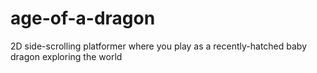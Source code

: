age-of-a-dragon
===============

2D side-scrolling platformer where you play as a recently-hatched baby dragon exploring the world
